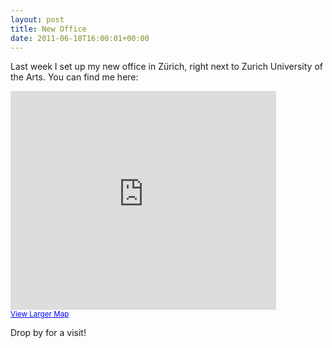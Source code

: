 ```yaml
---
layout: post
title: New Office
date: 2011-06-18T16:00:01+00:00
---
```

Last week I set up my new office in Zürich, right next to Zurich University of the Arts. You can find me here:

<iframe width="425" height="350" frameborder="0" scrolling="no" marginheight="0" marginwidth="0" src="http://maps.google.com/maps?f=q&amp;source=s_q&amp;hl=en&amp;geocode=&amp;q=baumstrasse+10,+Z%C3%BCrich&amp;aq=&amp;sll=32.472695,30.410156&amp;sspn=67.863477,135.263672&amp;ie=UTF8&amp;hq=&amp;hnear=Baumgasse+10,+Kreis+5+8005+Z%C3%BCrich,+Switzerland&amp;t=h&amp;z=14&amp;ll=47.382205,8.535778&amp;output=embed">
</iframe>
<br />
<small>
  <a href="http://maps.google.com/maps?f=q&amp;source=embed&amp;hl=en&amp;geocode=&amp;q=baumstrasse+10,+Z%C3%BCrich&amp;aq=&amp;sll=32.472695,30.410156&amp;sspn=67.863477,135.263672&amp;ie=UTF8&amp;hq=&amp;hnear=Baumgasse+10,+Kreis+5+8005+Z%C3%BCrich,+Switzerland&amp;t=h&amp;z=14&amp;ll=47.382205,8.535778" style="color:#0000FF;text-align:left">View Larger Map</a>
</small>

Drop by for a visit!
